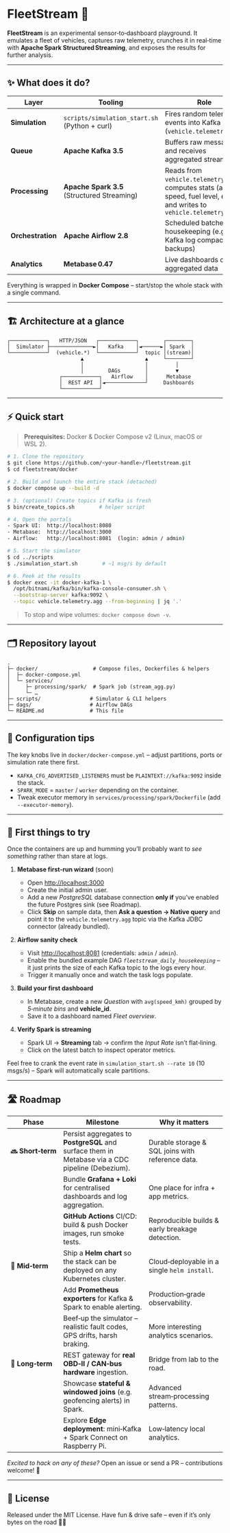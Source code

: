 # FleetStream 🚀

**FleetStream** is an experimental sensor‑to‑dashboard playground. It emulates a fleet of vehicles, captures raw telemetry, crunches it in real‑time with **Apache Spark Structured Streaming**, and exposes the results for further analysis.

---

## ✨ What does it do?

| Layer             | Tooling                                       | Role                                                                                                                    |
| ----------------- | --------------------------------------------- | ----------------------------------------------------------------------------------------------------------------------- |
| **Simulation**    | `scripts/simulation_start.sh` (Python + curl) | Fires random telemetry events into Kafka (`vehicle.telemetry.raw`)                                                      |
| **Queue**         | **Apache Kafka 3.5**                          | Buffers raw messages and receives aggregated streams                                                                    |
| **Processing**    | **Apache Spark 3.5** (Structured Streaming)   | Reads from `vehicle.telemetry.raw`, computes stats (avg. speed, fuel level, etc.) and writes to `vehicle.telemetry.agg` |
| **Orchestration** | **Apache Airflow 2.8**                        | Scheduled batches & housekeeping (e.g. Kafka log compaction, backups)                                                   |
| **Analytics**     | **Metabase 0.47**                             | Live dashboards on the aggregated data                                                                                  |

Everything is wrapped in **Docker Compose** – start/stop the whole stack with a single command.

---

## 🏗️ Architecture at a glance

```text
┌────────────┐   HTTP/JSON   ┌────────────┐        ┌────────┐
│  Simulator ├──────────────►│   Kafka    │◄──────►│ Spark  │
└────────────┘  (vehicle.*)  └────────────┘  topic │(stream)│
                        ▲                    ▲     └────────┘
                        │                    │         │
                        │        DAGs        │         ▼
                 ┌────────────┐   Airflow    │      Metabase
                 │  REST API  │◄─────────────┘     Dashboards
                 └────────────┘
```

---

## ⚡ Quick start

> **Prerequisites:** Docker & Docker Compose v2 (Linux, macOS or WSL 2).

```bash
# 1. Clone the repository
$ git clone https://github.com/<your‑handle>/fleetstream.git
$ cd fleetstream/docker

# 2. Build and launch the entire stack (detached)
$ docker compose up --build -d

# 3. (optional) Create topics if Kafka is fresh
$ bin/create_topics.sh        # helper script

# 4. Open the portals
- Spark UI:  http://localhost:8080
- Metabase:  http://localhost:3000
- Airflow:   http://localhost:8081  (login: admin / admin)

# 5. Start the simulator
$ cd ../scripts
$ ./simulation_start.sh        # ~1 msg/s by default

# 6. Peek at the results
$ docker exec -it docker-kafka-1 \
  /opt/bitnami/kafka/bin/kafka-console-consumer.sh \
  --bootstrap-server kafka:9092 \
  --topic vehicle.telemetry.agg --from-beginning | jq '.'
```

> To stop and wipe volumes: `docker compose down -v`.

---

## 🗂️ Repository layout

```
.
├─ docker/                  # Compose files, Dockerfiles & helpers
│  ├─ docker-compose.yml
│  └─ services/
│     ├─ processing/spark/  # Spark job (stream_agg.py)
│     └─ …
├─ scripts/                # Simulator & CLI helpers
├─ dags/                   # Airflow DAGs
└─ README.md               # This file
```

---

## 🔧 Configuration tips

The key knobs live in `docker/docker-compose.yml` – adjust partitions, ports or simulation rate there first.

* `KAFKA_CFG_ADVERTISED_LISTENERS` must be `PLAINTEXT://kafka:9092` inside the stack.
* `SPARK_MODE` = `master` / `worker` depending on the container.
* Tweak executor memory in `services/processing/spark/Dockerfile` (add `--executor-memory`).

---

## 🚀 First things to try

Once the containers are up and humming you’ll probably want to *see something* rather than stare at logs.

1. **Metabase first‑run wizard** (soon)
   * Open [http://localhost:3000](http://localhost:3000)
   * Create the initial admin user.
   * Add a new *PostgreSQL* database connection **only if** you’ve enabled the future Postgres sink (see Roadmap).
   * Click **Skip** on sample data, then **Ask a question → Native query** and point it to the `vehicle.telemetry.agg` topic via the Kafka JDBC connector (already bundled).

2. **Airflow sanity check**
   * Visit [http://localhost:8081](http://localhost:8081) (credentials: `admin` / `admin`).
   * Enable the bundled example DAG *`fleetstream_daily_housekeeping`* – it just prints the size of each Kafka topic to the logs every hour.
   * Trigger it manually once and watch the task logs populate.

3. **Build your first dashboard**
   * In Metabase, create a new *Question* with `avg(speed_kmh)` grouped by *5‑minute bins* and **vehicle\_id**.
   * Save it to a dashboard named *Fleet overview*.

4. **Verify Spark is streaming**
   * Spark UI → **Streaming** tab → confirm the *Input Rate* isn’t flat‑lining.
   * Click on the latest batch to inspect operator metrics.

Feel free to crank the event rate in `simulation_start.sh --rate 10` (10 msgs/s) – Spark will automatically scale partitions.

---

## 🛣️ Roadmap

| Phase             | Milestone                                                                                        | Why it matters                                   |
| ----------------- | ------------------------------------------------------------------------------------------------ | ------------------------------------------------ |
| **🔜 Short‑term** | Persist aggregates to **PostgreSQL** and surface them in Metabase via a CDC pipeline (Debezium). | Durable storage & SQL joins with reference data. |
|                   | Bundle **Grafana + Loki** for centralised dashboards and log aggregation.                        | One place for infra + app metrics.               |
|                   | **GitHub Actions** CI/CD: build & push Docker images, run smoke tests.                           | Reproducible builds & early breakage detection.  |
| **🛫 Mid‑term**   | Ship a **Helm chart** so the stack can be deployed on any Kubernetes cluster.                    | Cloud‑deployable in a single `helm install`.     |
|                   | Add **Prometheus exporters** for Kafka & Spark to enable alerting.                               | Production‑grade observability.                  |
|                   | Beef‑up the simulator – realistic fault codes, GPS drifts, harsh braking.                        | More interesting analytics scenarios.            |
| **🌅 Long‑term**  | REST gateway for **real OBD‑II / CAN‑bus hardware** ingestion.                                   | Bridge from lab to the road.                     |
|                   | Showcase **stateful & windowed joins** (e.g. geofencing alerts) in Spark.                        | Advanced stream‑processing patterns.             |
|                   | Explore **Edge deployment**: mini‑Kafka + Spark Connect on Raspberry Pi.                         | Low‑latency local analytics.                     |

*Excited to hack on any of these?* Open an issue or send a PR – contributions welcome! 👋

---

## 📝 License

Released under the MIT License.
Have fun & drive safe – even if it’s only bytes on the road 🚗💨
